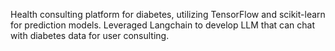 Health consulting platform for diabetes, utilizing TensorFlow and scikit-learn for prediction models. Leveraged Langchain to develop LLM that can chat with diabetes data for user consulting.
